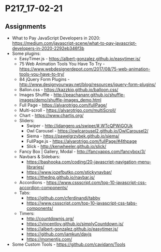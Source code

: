 # P217_17-02-21

## Assignments

- What to Pay JavaScript Developers in 2020: https://medium.com/javascript-scene/what-to-pay-javascript-developers-in-2020-2292eb346f3b
- Some plugins:
  - EasyTimer.js - https://albert-gonzalez.github.io/easytimer.js/
  - 75 Web Animation Tools You Have To Try - https://www.webdesignerdepot.com/2017/08/75-web-animation-tools-you-have-to-try/
  - 84 jQuery Form Plugins - http://www.designyourway.net/blog/resources/jquery-form-plugins/
  - Ballon.css - https://kazzkiq.github.io/balloon.css/
  - Images Shuffle - http://peachananr.github.io/shuffle-images/demo/shuffle-images_demo.html
  - Full Page - https://alvarotrigo.com/fullPage/
  - Multi-scroll - https://alvarotrigo.com/multiScroll/
  - Chart - https://www.chartjs.org/
  - Sliders:
    - Swiper - http://idangero.us/swiper/#.WTcQPWiGOUk
    - Owl Carousel - https://owlcarousel2.github.io/OwlCarousel2/
    - Siema - https://pawelgrzybek.github.io/siema/
    - FullPage.js - https://alvarotrigo.com/fullPage/#4thpage
    - Slick - http://kenwheeler.github.io/slick/
  - Fancy Box | Gallery, Modal - http://fancyapps.com/fancybox/3/
  - Navbars & Sidebars:
    - https://bashooka.com/coding/20-javascript-navigation-menu-libraries/
    - https://www.jozefbutko.com/stickynavbar/
    - https://thednp.github.io/navbar.js/
  - Accordions - https://www.cssscript.com/top-10-javascript-css-accordion-components/
  - Tabs:
    - https://github.com/cferdinandi/tabby
    - https://www.cssscript.com/top-10-javascript-css-tabs-components/
  - Timers:
    - http://countdownjs.org/
    - https://vincentloy.github.io/simplyCountdown.js/
    - https://albert-gonzalez.github.io/easytimer.js/
    - https://github.com/iamkun/dayjs
    - https://momentjs.com/
 - Some Custom Tools - https://github.com/cavidann/Tools
